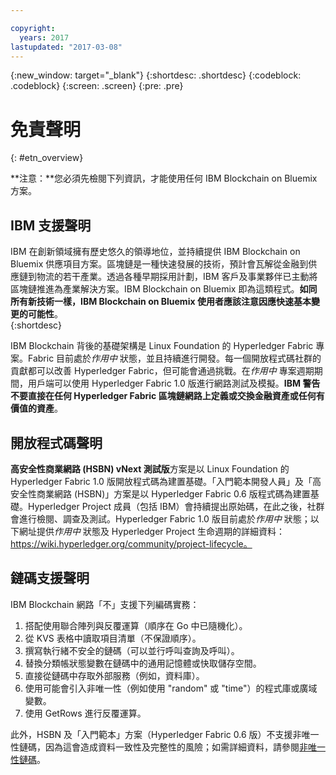```yaml
---

copyright:
  years: 2017
lastupdated: "2017-03-08"
---
```


{:new_window: target="_blank"}
{:shortdesc: .shortdesc}
{:codeblock: .codeblock}
{:screen: .screen}
{:pre: .pre}


# 免責聲明
{: #etn_overview}

**注意：**您必須先檢閱下列資訊，才能使用任何 IBM Blockchain on Bluemix 方案。

## IBM 支援聲明

IBM 在創新領域擁有歷史悠久的領導地位，並持續提供 IBM Blockchain on Bluemix 供應項目方案。區塊鏈是一種快速發展的技術，預計會瓦解從金融到供應鏈到物流的若干產業。透過各種早期採用計劃，IBM 客戶及事業夥伴已主動將區塊鏈推進為產業解決方案。IBM Blockchain on Bluemix 即為這類程式。**如同所有新技術一樣，IBM Blockchain on Bluemix 使用者應該注意因應快速基本變更的可能性**。  
{:shortdesc}

IBM Blockchain 背後的基礎架構是 Linux Foundation 的 Hyperledger Fabric 專案。Fabric 目前處於*作用中* 狀態，並且持續進行開發。每一個開放程式碼社群的貢獻都可以改善 Hyperledger Fabric，但可能會通過挑戰。在*作用中* 專案週期期間，用戶端可以使用 Hyperledger Fabric 1.0 版進行網路測試及模擬。**IBM 警告不要直接在任何 Hyperledger Fabric 區塊鏈網路上定義或交換金融資產或任何有價值的資產**。  

## 開放程式碼聲明

**高安全性商業網路 (HSBN) vNext 測試版**方案是以 Linux Foundation 的 Hyperledger Fabric 1.0 版開放程式碼為建置基礎。「入門範本開發人員」及「高安全性商業網路 (HSBN)」方案是以 Hyperledger Fabric 0.6 版程式碼為建置基礎。Hyperledger Project 成員（包括 IBM）會持續提出原始碼，在此之後，社群會進行檢閱、調查及測試。Hyperledger Fabric 1.0 版目前處於*作用中* 狀態；以下網址提供*作用中* 狀態及 Hyperledger Project 生命週期的詳細資料：https://wiki.hyperledger.org/community/project-lifecycle。  

## 鏈碼支援聲明

IBM Blockchain 網路「不」支援下列編碼實務：

1. 搭配使用聯合陣列與反覆運算（順序在 Go 中已隨機化）。
2. 從 KVS 表格中讀取項目清單（不保證順序）。
3. 撰寫執行緒不安全的鏈碼（可以並行呼叫查詢及呼叫）。
4. 替換分類帳狀態變數在鏈碼中的通用記憶體或快取儲存空間。
5. 直接從鏈碼中存取外部服務（例如，資料庫）。
6. 使用可能會引入非唯一性（例如使用 "random" 或 "time"）的程式庫或廣域變數。
7. 使用 GetRows 進行反覆運算。  

此外，HSBN 及「入門範本」方案（Hyperledger Fabric 0.6 版）不支援非唯一性鏈碼，因為這會造成資料一致性及完整性的風險；如需詳細資料，請參閱[非唯一性鏈碼](nondeterministic.html)。
